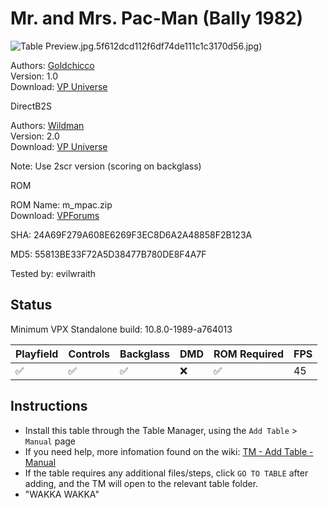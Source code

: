 # Mr. and Mrs. Pac-Man (Bally 1982)

![Table Preview](../../images/vpx-mrandmrspacman.jpg).jpg.5f612dcd112f6df74de111c1c3170d56.jpg)

Authors: [Goldchicco](https://vpuniverse.com/profile/23579-goldchicco/)  
Version: 1.0  
Download: [VP Universe](https://vpuniverse.com/files/file/7589-mr-and-mrs-pac-man-bally-1982/)

DirectB2S

Authors: [Wildman](https://vpuniverse.com/profile/5-wildman/)  
Version: 2.0  
Download: [VP Universe](https://vpuniverse.com/files/file/5084-mr-mrs-pac-man-bally-1982/)

Note: Use 2scr version (scoring on backglass)

ROM

ROM Name: m_mpac.zip  
Download: [VPForums](https://www.vpforums.org/index.php?app=downloads&showfile=649)

SHA: 24A69F279A608E6269F3EC8D6A2A48858F2B123A

MD5: 55813BE33F72A5D38477B780DE8F4A7F

Tested by: evilwraith

## Status 

Minimum VPX Standalone build: 10.8.0-1989-a764013

| Playfield | Controls | Backglass | DMD | ROM Required | FPS | 
|-----------|----------|-----------|-----|--------------|-----|
| :white_check_mark: | :white_check_mark: | :white_check_mark: | :x: | :white_check_mark: | 45 |

## Instructions

- Install this table through the Table Manager, using the `Add Table` > `Manual` page
- If you need help, more infomation found on the wiki: [TM - Add Table - Manual](https://github.com/LegendsUnchained/vpx-standalone-alp4k/wiki/%5B04%5D-%F0%9F%A7%A1-TM-%E2%80%90-Other-Features#add-table---manual)
- If the table requires any additional files/steps, click `GO TO TABLE` after adding, and the TM will open to the relevant table folder.
- "WAKKA WAKKA"


